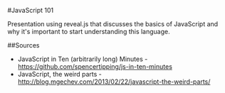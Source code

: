 #JavaScript 101

Presentation using reveal.js that discusses the basics of JavaScript and why it's important to start understanding this language.

##Sources
- JavaScript in Ten (arbitrarily long) Minutes - https://github.com/spencertipping/js-in-ten-minutes
- JavaScript, the weird parts - http://blog.mgechev.com/2013/02/22/javascript-the-weird-parts/
